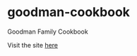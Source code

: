 # goodman-cookbook
Goodman Family Cookbook

Visit the site [here](https://mckornfield.github.io/goodman-cookbook/)
